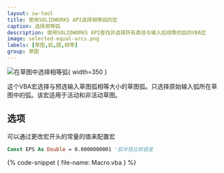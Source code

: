 ```yaml
---
layout: sw-tool
title: 使用SOLIDWORKS API选择相等弧的宏
caption: 选择相等弧
description: 使用SOLIDWORKS API查找并选择所有直径与输入弧相等的弧的VBA宏
image: selected-equal-arcs.png
labels: [草图,弧,圆,相等]
group: 草图
---
```

![在草图中选择相等弧](selected-equal-arcs.png){ width=350 }

这个VBA宏选择与预选输入草图弧相等大小的草图弧。只选择原始输入弧所在草图中的弧。该宏适用于活动和非活动草图。

## 选项

可以通过更改宏开头的常量的值来配置宏

~~~ vb
Const EPS As Double = 0.0000000001 '弧半径比较容差
~~~

{% code-snippet { file-name: Macro.vba } %}